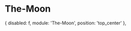 # The-Moon

{
            disabled: f,
            module: 'The-Moon',
            position: 'top_center'
        },
